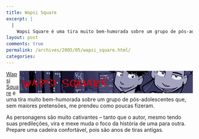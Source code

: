 ```yaml
---
title: Wapsi Square
excerpt: |
  |
    Wapsi Square é uma tira muito bem-humorada sobre um grupo de pós-adolescentes que, sem maiores pretensões, me prendeu como poucas fizeram. As personagens são muito cativantes - tanto que o autor, mesmo tendo suas predileções, vira e mexe muda o...
layout: post
comments: true
permalink: /archives/2005/05/wapsi_square.html/
categories:
---
```

<img title="Wapsi Square" src="/archives/img/wapsi_banner.gif" width="468" height="60" align="right" /><a href="http://wapsisquare.com/" target="_blank">Wapsi Square</a> é uma tira muito bem-humorada sobre um grupo de pós-adolescentes que, sem maiores pretensões, me prendeu como poucas fizeram.

As personagens são muito cativantes &#8211; tanto que o autor, mesmo tendo suas predileções, vira e mexe muda o foco da história de uma para outra. Prepare uma cadeira confortável, pois são anos de tiras antigas.
